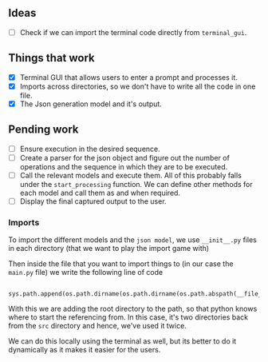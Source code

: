 
## Ideas

- [ ] Check if we can import the terminal code directly from `terminal_gui`.

## Things that work

- [x] Terminal GUI that allows users to enter a prompt and processes it.
- [x] Imports across directories, so we don't have to write all the code in one file.
- [x] The Json generation model and it's output.

## Pending work

- [ ] Ensure execution in the desired sequence.
- [ ] Create a parser for the json object and figure out the number of operations and the sequence in which they are to be executed.
- [ ] Call the relevant models and execute them. All of this probably falls under the `start_processing` function. We can define other methods for each model and call them as and when required.
- [ ] Display the final captured output to the user.

### Imports

To import the different models and the `json model`, we use `__init__.py` files in each directory (that we want to play the import game with)

Then inside the file that you want to import things to (in our case the `main.py` file) we write the following line of code

		sys.path.append(os.path.dirname(os.path.dirname(os.path.abspath(__file__)))) 

With this we are adding the root directory to the path, so that python knows where to start the referencing from. In this case, it's two directories back from the `src` directory and hence, we've used it twice.

We can do this locally using the terminal as well, but its better to do it dynamically as it makes it easier for the users.

